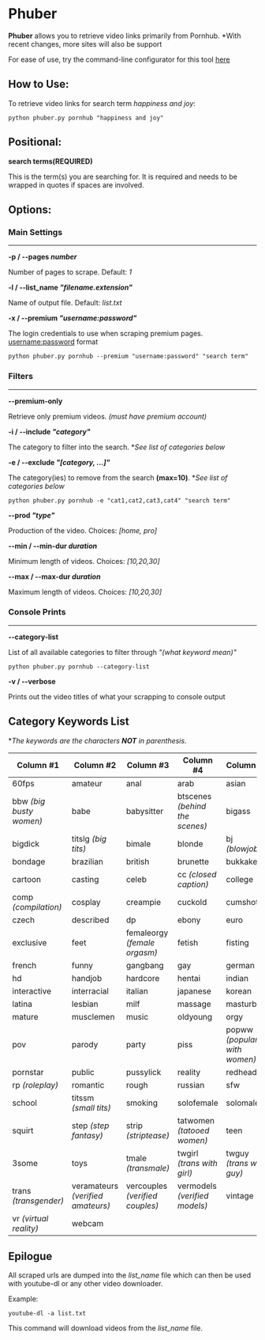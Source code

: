 # Phuber

**Phuber** allows you to retrieve video links primarily from Pornhub. *With recent changes, more sites
will also be support

For ease of use, try the command-line configurator for this tool [here](https://zimtools.xyz/phuber) 

## How to Use:
To retrieve video links for search term *happiness and joy*:
```
python phuber.py pornhub "happiness and joy" 
```
## Positional:
**search terms(REQUIRED)**

This is the term(s) you are searching for.  It is required and needs to be wrapped in quotes if spaces are involved.

## Options:

### Main Settings
<hr>

**-p / --pages *number***

Number of pages to scrape. Default: *1*

**-l / --list_name *"filename.extension"***

Name of output file.  Default: *list.txt*

**-x / --premium *"username:password"***

The login credentials to use when scraping premium pages.  <username:password> format
```
python phuber.py pornhub --premium "username:password" "search term"
```

### Filters
<hr>

**--premium-only**

Retrieve only premium videos. *(must have premium account)*

**-i / --include *"category"***

The category to filter into the search. *_See list of categories below_

**-e / --exclude *"[category, ...]"***

The category(ies) to remove from the search **(max=10)**. *_See list of categories below_
``` 
python phuber.py pornhub -e "cat1,cat2,cat3,cat4" "search term"
``` 

**--prod *"type"***

Production of the video. Choices: *[home, pro]*

**--min / --min-dur *duration***

Minimum length of videos. Choices: *[10,20,30]*

**--max / --max-dur *duration***

Maximum length of videos. Choices: *[10,20,30]*

### Console Prints
<hr>

**--category-list**

List of all available categories to filter through *"(what keyword mean)"*

```
python phuber.py pornhub --category-list
```
**-v / --verbose**

Prints out the video titles of what your scrapping to console output

## Category Keywords List
**The keywords are the characters **NOT** in parenthesis.* 

Column #1 | Column #2 | Column #3 | Column #4 | Column #5 |
---------- | ----------- | -------- | -------- | ----------|
60fps | amateur | anal | arab | asian | 
bbw *(big busty women)*| babe| babysitter| btscenes *(behind the scenes)*| bigass|
bigdick | titslg *(big tits)*|bimale|blonde|bj *(blowjob)*|
bondage | brazilian | british | brunette|bukkake|
cartoon|casting|celeb|cc *(closed caption)*|college|
comp *(compilation)*|cosplay|creampie|cuckold|cumshot|
czech|described|dp|ebony|euro|
exclusive|feet|femaleorgy *(female orgasm)*|fetish|fisting|
french|funny|gangbang|gay|german|
hd|handjob|hardcore|hentai|indian|
interactive|interracial|italian|japanese|korean|
latina|lesbian|milf|massage|masturbate|
mature|musclemen|music|oldyoung|orgy|
pov|parody|party|piss|popww *(popular with women)*|
pornstar|public|pussylick|reality|redhead|
rp *(roleplay)*|romantic|rough|russian|sfw|
school|titssm *(small tits)*| smoking|solofemale|solomale|
squirt|step *(step fantasy)*| strip *(striptease)*|tatwomen *(tatooed women)*|teen|
3some|toys|tmale *(transmale)*| twgirl *(trans with girl)*|twguy *(trans with guy)*|
trans *(transgender)*|veramateurs *(verified amateurs)*|vercouples *(verified couples)*| vermodels *(verified models)*| vintage|
vr *(virtual reality)*| webcam


## Epilogue
All scraped urls are dumped into the *list_name* file which can then be used with youtube-dl or any other video downloader.

Example:

    youtube-dl -a list.txt
    
This command will download videos from the *list_name* file.
